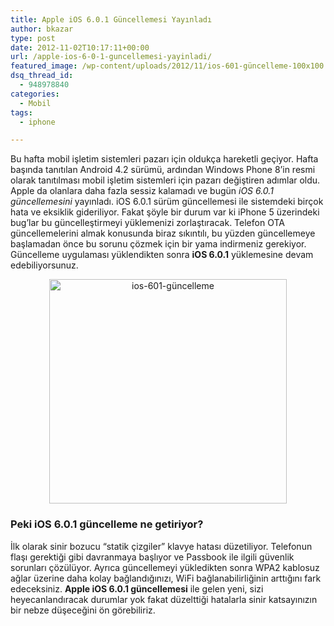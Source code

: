 ```yaml
---
title: Apple iOS 6.0.1 Güncellemesi Yayınladı
author: bkazar
type: post
date: 2012-11-02T10:17:11+00:00
url: /apple-ios-6-0-1-guncellemesi-yayinladi/
featured_image: /wp-content/uploads/2012/11/ios-601-güncelleme-100x100.jpg
dsq_thread_id:
  - 948978840
categories:
  - Mobil
tags:
  - iphone

---
```

Bu hafta mobil işletim sistemleri pazarı için oldukça hareketli geçiyor. Hafta başında tanıtılan Android 4.2 sürümü, ardından Windows Phone 8’in resmi olarak tanıtılması mobil işletim sistemleri için pazarı değiştiren adımlar oldu. Apple da olanlara daha fazla sessiz kalamadı ve bugün _iOS 6.0.1 güncellemesini_ yayınladı. iOS 6.0.1 sürüm güncellemesi ile sistemdeki birçok hata ve eksiklik gideriliyor. Fakat şöyle bir durum var ki iPhone 5 üzerindeki bug’lar bu güncelleştirmeyi yüklemenizi zorlaştıracak. Telefon OTA güncellemelerini almak konusunda biraz sıkıntılı, bu yüzden güncellemeye başlamadan önce bu sorunu çözmek için bir yama indirmeniz gerekiyor. Güncelleme uygulaması yüklendikten sonra **iOS 6.0.1** yüklemesine devam edebiliyorsunuz.

<p style="text-align: center;">
  <img class="aligncenter  wp-image-8905" title="ios-601-güncelleme" src="https://www.murekkep.org/wp-content/uploads/2012/11/ios-601-güncelleme.jpg" alt="ios-601-güncelleme" width="380" height="359" srcset="https://www.murekkep.org/wp-content/uploads/2012/11/ios-601-güncelleme.jpg 528w, https://www.murekkep.org/wp-content/uploads/2012/11/ios-601-güncelleme-400x378.jpg 400w, https://www.murekkep.org/wp-content/uploads/2012/11/ios-601-güncelleme-50x47.jpg 50w, https://www.murekkep.org/wp-content/uploads/2012/11/ios-601-güncelleme-132x125.jpg 132w" sizes="(max-width: 380px) 100vw, 380px" />
</p>

### Peki iOS 6.0.1 güncelleme ne getiriyor?

İlk olarak sinir bozucu “statik çizgiler” klavye hatası düzetiliyor. Telefonun flaşı gerektiği gibi davranmaya başlıyor ve Passbook ile ilgili güvenlik sorunları çözülüyor. Ayrıca güncellemeyi yükledikten sonra WPA2 kablosuz ağlar üzerine daha kolay bağlandığınızı, WiFi bağlanabilirliğinin arttığını fark edeceksiniz. **Apple iOS 6.0.1 güncellemesi** ile gelen yeni, sizi heyecanlandıracak durumlar yok fakat düzelttiği hatalarla sinir katsayınızın bir nebze düşeceğini ön görebiliriz.